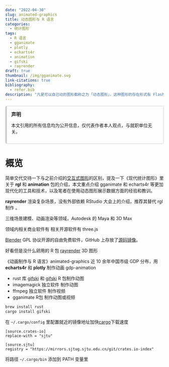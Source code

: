 ```yaml
---
date: "2022-04-30"
slug: animated-graphics
title: 动态图形与 R 语言
categories:
  - 统计图形
tags:
  - R 语言
  - gganimate
  - plotly
  - echarts4r
  - animation
  - gifski
  - rayrender
draft: true
thumbnail: /img/gganimate.svg
link-citations: true
bibliography: 
  - refer.bib
description: "凡是可以自己动的图形都称之为「动态图形」，这种图形的存在形式有 Flash、GIF 和 MP4 等"
---
```


<style type="text/css">
.sidebar {
  border: 1px solid #ccc;
}

.rmdwarn {
  border: 1px solid #EA4335;
}

.rmdnote {
  border: 1px solid #FBBC05;
}

.rmdtip {
  border: 1px solid #34A853;
}

.sidebar, .rmdwarn, .rmdnote, .rmdtip {
  border-left-width: 5px;
  border-radius: 5px;
  padding: 1em;
  margin: 1em 0;
}

div.rmdwarn::before, div.rmdnote::before, div.rmdtip::before {
  display: block;
  font-size: 1.1em;
  font-weight: bold;
  margin-bottom: 0.25em;
}

div.rmdwarn::before {
  content: "警告";
  color: #EA4335;
}

div.rmdnote::before {
  content: "注意";
  color: #FBBC05;
}

div.rmdtip::before {
  content: "提示";
  color: #34A853;
}

.rmdinfo {
  border: 1px solid #ccc;
  border-left-width: 5px;
  border-radius: 5px;
  padding: 1em;
  margin: 1em 0;
}
div.rmdinfo::before {
  content: "声明";
  color: block;
  display: block;
  font-size: 1.1em;
  font-weight: bold;
  margin-bottom: 0.25em;
}

figure {
  text-align: center;
}

div.img {
  text-align: center;
  display: block; 
  margin-left: auto; 
  margin-right: auto;
}
</style>

<div class="rmdinfo">

本文引用的所有信息均为公开信息，仅代表作者本人观点，与就职单位无关。

</div>

# 概览

简单交代交待一下与之前介绍的[交互式图形](/2021/11/interactive-web-graphics)的区别，提及一下《现代统计图形》里关于 **rgl** 和 **animation** 包的介绍，本文重点介绍 gganimate 和 echarts4r 等更加现代化的工具和技术，以及笔者在使用动态图形展示数据方面的经验和教训。

**rayrender** 渲染复杂场景，没有外部依赖
RStudio 大会上的介绍，推荐其替代 rgl 制作 。

三维场景建模、动画渲染等领域，Autodesk 的 Maya 和 3D Max

领域内相关商业软件有 相关开源软件有 three.js

[Blender](https://www.blender.org/) GPL 协议开源的自由免费软件，GitHub 上存放了[源码镜像](https://github.com/blender/blender)。

好看但是没什么卵用的 R 包 [rayrender](https://github.com/tylermorganwall/rayrender) 3D 图形

《动画制作与 R 语言》animated-graphics 近 10 余年中国市级 GDP 分布，用 **echarts4r** 和 **plotly** 制作动画 gdp-animation

-   rust 库 [gifski](https://gif.ski/) 和 [gifski](https://github.com/r-rust/gifski) R 包制作动图
-   imagemagick 独立软件 制作动图
-   ffmpeg 独立软件 制作视频
-   gganimate R包 制作动图或视频

``` bash
brew install rust
cargo install gifski
```

在 `~/.cargo/config` 里配置就近的镜像地址加快[cargo](https://github.com/nabijaczleweli/cargo-update)下载速度

    [source.crates-io]
    replace-with = "sjtu"

    [source.sjtu]
    registry = "https://mirrors.sjtug.sjtu.edu.cn/git/crates.io-index"

将路径 `~/.cargo/bin` 添加到 PATH 变量里
